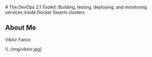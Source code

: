 # The DevOps 2.1 Toolkit: Building, testing, deploying, and monitoring services inside Docker Swarm clusters

## About Me

Viktor Farcic

![../img/viktor.jpg]

